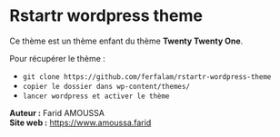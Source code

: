 # Rstartr wordpress theme

Ce thème est un thème enfant du thème **Twenty Twenty One**.

Pour récupérer le thème : 

 - `git clone https://github.com/ferfalam/rstartr-wordpress-theme`
 - `copier le dossier dans wp-content/themes/`
 - `lancer wordpress et activer le thème`

**Auteur :** Farid AMOUSSA  
**Site web :** https://www.amoussa.farid
